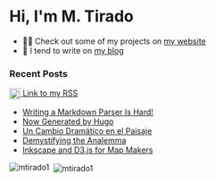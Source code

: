 <h1 align="left">Hi, I'm M. Tirado</h1>

- 👨‍💻 Check out some of my projects on [my website](https://mtirado.com)
- 📝 I tend to write on [my blog](https://mtirado.com/blog)

### Recent Posts
<p align="left">
<a href="https://mtirado.com/rss.xml" target="blank"><img align="center" src="https://raw.githubusercontent.com/rahuldkjain/github-profile-readme-generator/master/src/images/icons/Social/rss.svg" alt="https://mtirado.com/rss.xml" width="20" height="20"/> Link to my RSS</a>
</p>


<!-- BLOG-POST-LIST:START -->
- [Writing a Markdown Parser Is Hard!](https://mtirado.com/blog/writing-a-markdown-parser-is-hard/)
- [Now Generated by Hugo](https://mtirado.com/blog/now-generated-by-hugo/)
- [Un Cambio Dramático en el Paisaje](https://mtirado.com/blog/cambio-paisaje/)
- [Demystifying the Analemma](https://mtirado.com/blog/demystifying-the-analemma/)
- [Inkscape and D3.js for Map Makers](https://mtirado.com/blog/inkscape-and-d3js-for-map-makers/)
<!-- BLOG-POST-LIST:END -->

<p><img align="left" src="https://github-readme-stats.vercel.app/api/top-langs?username=mtirado1&show_icons=true&locale=en&layout=compact" alt="mtirado1" /></p>

<p>&nbsp;<img align="center" src="https://github-readme-stats.vercel.app/api?username=mtirado1&show_icons=true&locale=en" alt="mtirado1" /></p>

